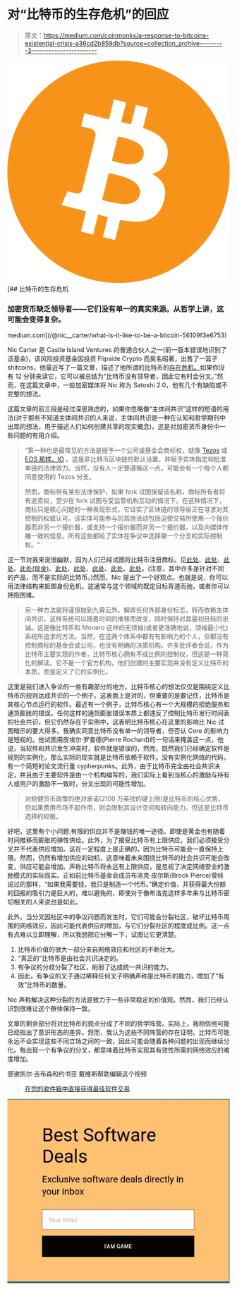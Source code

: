 # 对“比特币的生存危机”的回应

> 原文：<https://medium.com/coinmonks/a-response-to-bitcoins-existential-crisis-a36cd2b859db?source=collection_archive---------3----------------------->

![](img/d245a2aacc06e0e2f96cb215b5425af9.png)[](/@nic__carter/what-is-it-like-to-be-a-bitcoin-56109f3e6753) [## 比特币的生存危机

### 加密货币缺乏领导者——它们没有单一的真实来源。从哲学上讲，这可能会变得复杂。

medium.com](/@nic__carter/what-is-it-like-to-be-a-bitcoin-56109f3e6753) 

Nic Carter 是 Castle Island Ventures 的普通合伙人之一(前一版本错误地识别了该基金)，该风险投资基金因投资 Flipside Crypto 而臭名昭著，出售了一篮子 shitcoins，他最近写了一篇文章，描述了他所谓的比特币的[存在危机。](/s/story/what-is-it-like-to-be-a-bitcoin-56109f3e6753)如果你没有 12 分钟来读它，它可以被总结为“比特币没有领导者，因此它有时会分叉。”然而，在这篇文章中，一些加密媒体将 Nic 称为 Satoshi 2.0，他有几个有缺陷或不完整的想法。

这篇文章的前三段是经过深思熟虑的，如果你忽略像“主体间共识”这样的短语的用法(对于那些不知道主体间共识的人来说，主体间共识是一种在认知和哲学期刊中出现的想法，用于描述人们如何创建共享的现实概念)，这是对加密货币身份中一些问题的有用介绍。

> “第一种也是最常见的方法是授予一个公司或基金会商标权，就像 [Tezos](https://trademarks.justia.com/870/79/tezos-87079454.html) 或 [EOS 那样。IO](https://trademarks.justia.com/874/93/eos-87493053.html) 。这是非比特币区块链的默认设置，并赋予实体指定和批准单链的法律效力。当然，没有人一定要遵循这一点，可能会有一个每个人都同意使用的 Tezos 分支。
> 
> 然而，商标带有某些法律保护，如果 fork 试图保留该名称，商标所有者将有追索权，至少在 fork 试图与受监管机构互动的情况下。在这种情况下，商标只是核心问题的一种表现形式，它证实了区块链的领导层正在寻求对其控制的权威认可。该实体可能参与的其他活动包括迫使交易所使用一个报价器而非另一个报价器，或支持一个报价器而非另一个报价器，以及向媒体传播一致的信息。所有这些都给了实体在争议中选择哪一个分支的实际控制权。"

这一节对我来说很幽默，因为人们已经试图将比特币注册商标。见[此处](http://tmsearch.uspto.gov/bin/showfield?f=doc&state=4807:w5goq0.2.11)、[此处](http://tmsearch.uspto.gov/bin/showfield?f=doc&state=4807:w5goq0.2.7)、[此处](http://tmsearch.uspto.gov/bin/showfield?f=doc&state=4807:w5goq0.2.14)、[此处(现金)](http://tmsearch.uspto.gov/bin/showfield?f=doc&state=4807:w5goq0.2.35)、[此处](http://tmsearch.uspto.gov/bin/showfield?f=doc&state=4807:w5goq0.2.59)、[此处](http://tmsearch.uspto.gov/bin/showfield?f=doc&state=4807:w5goq0.2.119)、[此处](http://tmsearch.uspto.gov/bin/showfield?f=doc&state=4807:w5goq0.2.144)、[此处](http://tmsearch.uspto.gov/bin/showfield?f=doc&state=4807:w5goq0.2.149)、[此处](http://tmsearch.uspto.gov/bin/showfield?f=doc&state=4807:w5goq0.2.151)。(注意，其中许多是针对不同的产品，而不是实际的比特币。)然而，Nic 提出了一个好观点。也就是说，你可以用法律结构来抵御身份危机，这通常与这个领域的既定目标背道而驰，或者你可以拥抱困难。

> 另一种方法是将谨慎抛到九霄云外，摒弃任何外部身份标志，转而依赖主体间共识，这样系统可以随着时间的推移而改变，同时保持对其最初目标的忠诚。这是像比特币和 Monero 这样的无领袖(或者更准确地说，领袖最小化)系统所追求的方法。当然，在这两个体系中都有有影响力的个人，但都没有控制商标的基金会或公司，也没有明确的决策机构。许多批评者会说，作为比特币主要实现的作者，比特币核心拥有不成比例的控制权，但这是一种简化的解读。它不是一个官方机构，他们创建的主要实现并没有定义比特币的本质，而是定义了它的实例化。

这里是我们进入争论的一些有趣部分的地方。比特币核心的想法仅仅是围绕定义比特币的规则达成共识的一个例子。这表面上是对的，但重要的是要记住，比特币是其核心节点运行的软件。最近有一个例子，比特币核心有一个大规模的拒绝服务和通货膨胀的错误。任何这样的通货膨胀错误本质上都违反了控制比特币发行时间表的社会共识，但它仍然存在于实例中，这表明比特币核心在这里的影响比 Nic 试图暗示的要大得多。我确实同意比特币没有单一的领导者，但否认 Core 的影响力是短视的。他试图用皮埃尔·罗查德(Pierre Rochard)的一句话来掩盖这一点，他说，当软件和共识发生冲突时，软件就是错误的，然而，既然我们已经确定软件是规则的实例化，那么实际的现实就是比特币依赖于软件。没有实例化网络的代码，有一个简短的论文流行量 cypherpunks。此外，由于比特币完全由社会共识决定，并且由于主要软件是由一个机构编写的，我们实际上看到当核心的激励与持有人或用户的激励不一致时，分叉出现的可能性增加。

> 对稳健货币政策的绝对承诺(2100 万英镑的硬上限)是比特币的核心优势，但如果费用市场不起作用，则会限制其设计空间和转向能力。但这是比特币选择的权衡。

好吧，这里有个小问题:有限的供应并不是赚钱的唯一途径。即使是黄金也有随着时间推移而膨胀的弹性供给。此外，为了接受比特币有上限供应，我们必须接受分叉并不代表供应增加。这在一定程度上是正确的，因为比特币可能会一直保持上限。然而，仍然有增加供应的动机，这意味着未来围绕比特币的社会共识可能会改变，供应可能会增加。声称比特币将永远有上限供应，是忽视了决定网络安全的激励模式的实际现实。正如前比特币基金会成员布洛克·皮尔斯(Brock Pierce)曾经说过的那样，“如果我需要钱，我只是制造一个代币。”确定价值，并获得最大份额的回报的吸引力是巨大的，难以避免的，即使对于像布洛克这样多年来与比特币密切相关的人来说也是如此。

此外，当分叉因社区中的争议问题而发生时，它们可能会分裂社区，破坏比特币周围的网络效应，因此可能代表供应的增加，与它们分裂社区的程度成比例。这一点有点难以立即理解，所以我想把它分解一下，试图让它更清楚。

1.  比特币价值的很大一部分来自网络效应和社区的不断壮大。
2.  “真正的”比特币是由社会共识决定的。
3.  有争议的分歧分裂了社区，削弱了达成统一共识的能力。
4.  因此，有争议的叉子通过稀释任何叉子明确声称是比特币的能力，增加了“有效”比特币的数量。

Nic 声称解决这种分裂的方法是致力于一些非常稳定的价值观。然而，我们已经认识到很难让这个群体保持一致。

文章的剩余部分将对比特币的观点分成了不同的哲学阵营。实际上，我相信他可能已经指出了意识形态的差异。然而，我认为这些不同阵营的存在证明，比特币可能永远不会实现这些不同立场之间的一致，因此可能会随着各种问题的出现而继续分化。每出现一个有争议的分叉，都意味着比特币实现其有效性所需的网络效应的难度增加。

感谢凯尔·吉布森和约书亚·戴维斯帮助编辑这个视频

> [在您的收件箱中直接获得最佳软件交易](https://coincodecap.com/?utm_source=coinmonks)

[![](img/7c0b3dfdcbfea594cc0ae7d4f9bf6fcb.png)](https://coincodecap.com/?utm_source=coinmonks)